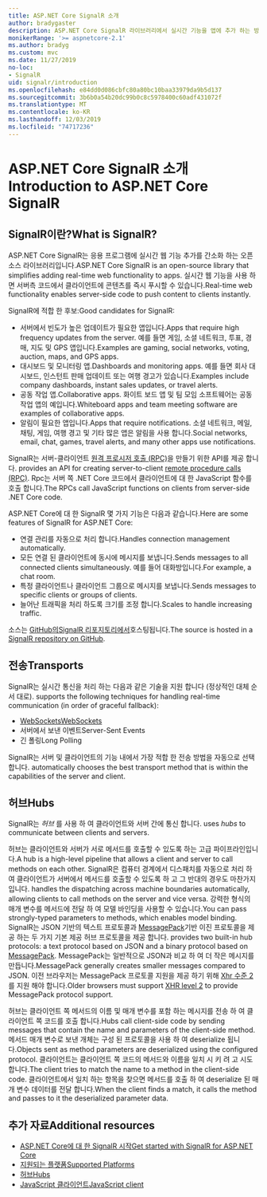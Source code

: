 ```yaml
---
title: ASP.NET Core SignalR 소개
author: bradygaster
description: ASP.NET Core SignalR 라이브러리에서 실시간 기능을 앱에 추가 하는 방법을 알아봅니다.
monikerRange: '>= aspnetcore-2.1'
ms.author: bradyg
ms.custom: mvc
ms.date: 11/27/2019
no-loc:
- SignalR
uid: signalr/introduction
ms.openlocfilehash: e84dd0d086cbfc80a80bc10baa33979da9b5d137
ms.sourcegitcommit: 3b6b0a54b20dc99b0c8c5978400c60adf431072f
ms.translationtype: MT
ms.contentlocale: ko-KR
ms.lasthandoff: 12/03/2019
ms.locfileid: "74717236"
---
```

# <a name="introduction-to-aspnet-core-opno-locsignalr"></a><span data-ttu-id="96722-103">ASP.NET Core SignalR 소개</span><span class="sxs-lookup"><span data-stu-id="96722-103">Introduction to ASP.NET Core SignalR</span></span>

## <a name="what-is-opno-locsignalr"></a><span data-ttu-id="96722-104">SignalR이란?</span><span class="sxs-lookup"><span data-stu-id="96722-104">What is SignalR?</span></span>

<span data-ttu-id="96722-105">ASP.NET Core SignalR는 응용 프로그램에 실시간 웹 기능 추가를 간소화 하는 오픈 소스 라이브러리입니다.</span><span class="sxs-lookup"><span data-stu-id="96722-105">ASP.NET Core SignalR is an open-source library that simplifies adding real-time web functionality to apps.</span></span> <span data-ttu-id="96722-106">실시간 웹 기능을 사용 하면 서버측 코드에서 클라이언트에 콘텐츠를 즉시 푸시할 수 있습니다.</span><span class="sxs-lookup"><span data-stu-id="96722-106">Real-time web functionality enables server-side code to push content to clients instantly.</span></span>

<span data-ttu-id="96722-107">SignalR에 적합 한 후보:</span><span class="sxs-lookup"><span data-stu-id="96722-107">Good candidates for SignalR:</span></span>

* <span data-ttu-id="96722-108">서버에서 빈도가 높은 업데이트가 필요한 앱입니다.</span><span class="sxs-lookup"><span data-stu-id="96722-108">Apps that require high frequency updates from the server.</span></span> <span data-ttu-id="96722-109">예를 들면 게임, 소셜 네트워크, 투표, 경매, 지도 및 GPS 앱입니다.</span><span class="sxs-lookup"><span data-stu-id="96722-109">Examples are gaming, social networks, voting, auction, maps, and GPS apps.</span></span>
* <span data-ttu-id="96722-110">대시보드 및 모니터링 앱.</span><span class="sxs-lookup"><span data-stu-id="96722-110">Dashboards and monitoring apps.</span></span> <span data-ttu-id="96722-111">예를 들면 회사 대시보드, 인스턴트 판매 업데이트 또는 여행 경고가 있습니다.</span><span class="sxs-lookup"><span data-stu-id="96722-111">Examples include company dashboards, instant sales updates, or travel alerts.</span></span>
* <span data-ttu-id="96722-112">공동 작업 앱.</span><span class="sxs-lookup"><span data-stu-id="96722-112">Collaborative apps.</span></span> <span data-ttu-id="96722-113">화이트 보드 앱 및 팀 모임 소프트웨어는 공동 작업 앱의 예입니다.</span><span class="sxs-lookup"><span data-stu-id="96722-113">Whiteboard apps and team meeting software are examples of collaborative apps.</span></span>
* <span data-ttu-id="96722-114">알림이 필요한 앱입니다.</span><span class="sxs-lookup"><span data-stu-id="96722-114">Apps that require notifications.</span></span> <span data-ttu-id="96722-115">소셜 네트워크, 메일, 채팅, 게임, 여행 경고 및 기타 많은 앱은 알림을 사용 합니다.</span><span class="sxs-lookup"><span data-stu-id="96722-115">Social networks, email, chat, games, travel alerts, and many other apps use notifications.</span></span>

SignalR<span data-ttu-id="96722-116">는 서버-클라이언트 [원격 프로시저 호출 (RPC)](https://wikipedia.org/wiki/Remote_procedure_call)을 만들기 위한 API를 제공 합니다.</span><span class="sxs-lookup"><span data-stu-id="96722-116"> provides an API for creating server-to-client [remote procedure calls (RPC)](https://wikipedia.org/wiki/Remote_procedure_call).</span></span> <span data-ttu-id="96722-117">Rpc는 서버 쪽 .NET Core 코드에서 클라이언트에 대 한 JavaScript 함수를 호출 합니다.</span><span class="sxs-lookup"><span data-stu-id="96722-117">The RPCs call JavaScript functions on clients from server-side .NET Core code.</span></span>

<span data-ttu-id="96722-118">ASP.NET Core에 대 한 SignalR 몇 가지 기능은 다음과 같습니다.</span><span class="sxs-lookup"><span data-stu-id="96722-118">Here are some features of SignalR for ASP.NET Core:</span></span>

* <span data-ttu-id="96722-119">연결 관리를 자동으로 처리 합니다.</span><span class="sxs-lookup"><span data-stu-id="96722-119">Handles connection management automatically.</span></span>
* <span data-ttu-id="96722-120">모든 연결 된 클라이언트에 동시에 메시지를 보냅니다.</span><span class="sxs-lookup"><span data-stu-id="96722-120">Sends messages to all connected clients simultaneously.</span></span> <span data-ttu-id="96722-121">예를 들어 대화방입니다.</span><span class="sxs-lookup"><span data-stu-id="96722-121">For example, a chat room.</span></span>
* <span data-ttu-id="96722-122">특정 클라이언트나 클라이언트 그룹으로 메시지를 보냅니다.</span><span class="sxs-lookup"><span data-stu-id="96722-122">Sends messages to specific clients or groups of clients.</span></span>
* <span data-ttu-id="96722-123">늘어난 트래픽을 처리 하도록 크기를 조정 합니다.</span><span class="sxs-lookup"><span data-stu-id="96722-123">Scales to handle increasing traffic.</span></span>

<span data-ttu-id="96722-124">소스는 [GitHub의SignalR 리포지토리에서](https://github.com/aspnet/AspNetCore/tree/master/src/SignalR)호스팅됩니다.</span><span class="sxs-lookup"><span data-stu-id="96722-124">The source is hosted in a [SignalR repository on GitHub](https://github.com/aspnet/AspNetCore/tree/master/src/SignalR).</span></span>

## <a name="transports"></a><span data-ttu-id="96722-125">전송</span><span class="sxs-lookup"><span data-stu-id="96722-125">Transports</span></span>

SignalR<span data-ttu-id="96722-126">는 실시간 통신을 처리 하는 다음과 같은 기술을 지원 합니다 (정상적인 대체 순서 대로).</span><span class="sxs-lookup"><span data-stu-id="96722-126"> supports the following techniques for handling real-time communication (in order of graceful fallback):</span></span>

* [<span data-ttu-id="96722-127">WebSockets</span><span class="sxs-lookup"><span data-stu-id="96722-127">WebSockets</span></span>](https://tools.ietf.org/html/rfc7118)
* <span data-ttu-id="96722-128">서버에서 보낸 이벤트</span><span class="sxs-lookup"><span data-stu-id="96722-128">Server-Sent Events</span></span>
* <span data-ttu-id="96722-129">긴 폴링</span><span class="sxs-lookup"><span data-stu-id="96722-129">Long Polling</span></span>

SignalR<span data-ttu-id="96722-130">는 서버 및 클라이언트의 기능 내에서 가장 적합 한 전송 방법을 자동으로 선택 합니다.</span><span class="sxs-lookup"><span data-stu-id="96722-130"> automatically chooses the best transport method that is within the capabilities of the server and client.</span></span>

## <a name="hubs"></a><span data-ttu-id="96722-131">허브</span><span class="sxs-lookup"><span data-stu-id="96722-131">Hubs</span></span>

SignalR<span data-ttu-id="96722-132">는 *허브* 를 사용 하 여 클라이언트와 서버 간에 통신 합니다.</span><span class="sxs-lookup"><span data-stu-id="96722-132"> uses *hubs* to communicate between clients and servers.</span></span>

<span data-ttu-id="96722-133">허브는 클라이언트와 서버가 서로 메서드를 호출할 수 있도록 하는 고급 파이프라인입니다.</span><span class="sxs-lookup"><span data-stu-id="96722-133">A hub is a high-level pipeline that allows a client and server to call methods on each other.</span></span> SignalR<span data-ttu-id="96722-134">은 컴퓨터 경계에서 디스패치를 자동으로 처리 하 여 클라이언트가 서버에서 메서드를 호출할 수 있도록 하 고 그 반대의 경우도 마찬가지입니다.</span><span class="sxs-lookup"><span data-stu-id="96722-134"> handles the dispatching across machine boundaries automatically, allowing clients to call methods on the server and vice versa.</span></span> <span data-ttu-id="96722-135">강력한 형식의 매개 변수를 메서드에 전달 하 여 모델 바인딩을 사용할 수 있습니다.</span><span class="sxs-lookup"><span data-stu-id="96722-135">You can pass strongly-typed parameters to methods, which enables model binding.</span></span> SignalR<span data-ttu-id="96722-136">는 JSON 기반의 텍스트 프로토콜과 [MessagePack](https://msgpack.org/)기반 이진 프로토콜을 제공 하는 두 가지 기본 제공 허브 프로토콜을 제공 합니다.</span><span class="sxs-lookup"><span data-stu-id="96722-136"> provides two built-in hub protocols: a text protocol based on JSON and a binary protocol based on [MessagePack](https://msgpack.org/).</span></span>  <span data-ttu-id="96722-137">MessagePack는 일반적으로 JSON과 비교 하 여 더 작은 메시지를 만듭니다.</span><span class="sxs-lookup"><span data-stu-id="96722-137">MessagePack generally creates smaller messages compared to JSON.</span></span> <span data-ttu-id="96722-138">이전 브라우저는 MessagePack 프로토콜 지원을 제공 하기 위해 [Xhr 수준 2](https://caniuse.com/#feat=xhr2) 를 지원 해야 합니다.</span><span class="sxs-lookup"><span data-stu-id="96722-138">Older browsers must support [XHR level 2](https://caniuse.com/#feat=xhr2) to provide MessagePack protocol support.</span></span>

<span data-ttu-id="96722-139">허브는 클라이언트 쪽 메서드의 이름 및 매개 변수를 포함 하는 메시지를 전송 하 여 클라이언트 쪽 코드를 호출 합니다.</span><span class="sxs-lookup"><span data-stu-id="96722-139">Hubs call client-side code by sending messages that contain the name and parameters of the client-side method.</span></span> <span data-ttu-id="96722-140">메서드 매개 변수로 보낸 개체는 구성 된 프로토콜을 사용 하 여 deserialize 됩니다.</span><span class="sxs-lookup"><span data-stu-id="96722-140">Objects sent as method parameters are deserialized using the configured protocol.</span></span> <span data-ttu-id="96722-141">클라이언트는 클라이언트 쪽 코드의 메서드와 이름을 일치 시 키 려 고 시도 합니다.</span><span class="sxs-lookup"><span data-stu-id="96722-141">The client tries to match the name to a method in the client-side code.</span></span> <span data-ttu-id="96722-142">클라이언트에서 일치 하는 항목을 찾으면 메서드를 호출 하 여 deserialize 된 매개 변수 데이터를 전달 합니다.</span><span class="sxs-lookup"><span data-stu-id="96722-142">When the client finds a match, it calls the method and passes to it the deserialized parameter data.</span></span>

## <a name="additional-resources"></a><span data-ttu-id="96722-143">추가 자료</span><span class="sxs-lookup"><span data-stu-id="96722-143">Additional resources</span></span>

* <span data-ttu-id="96722-144">[ASP.NET Core에 대 한 SignalR 시작](xref:tutorials/signalr)</span><span class="sxs-lookup"><span data-stu-id="96722-144">[Get started with SignalR for ASP.NET Core](xref:tutorials/signalr)</span></span>
* [<span data-ttu-id="96722-145">지원되는 플랫폼</span><span class="sxs-lookup"><span data-stu-id="96722-145">Supported Platforms</span></span>](xref:signalr/supported-platforms)
* [<span data-ttu-id="96722-146">허브</span><span class="sxs-lookup"><span data-stu-id="96722-146">Hubs</span></span>](xref:signalr/hubs)
* [<span data-ttu-id="96722-147">JavaScript 클라이언트</span><span class="sxs-lookup"><span data-stu-id="96722-147">JavaScript client</span></span>](xref:signalr/javascript-client)
